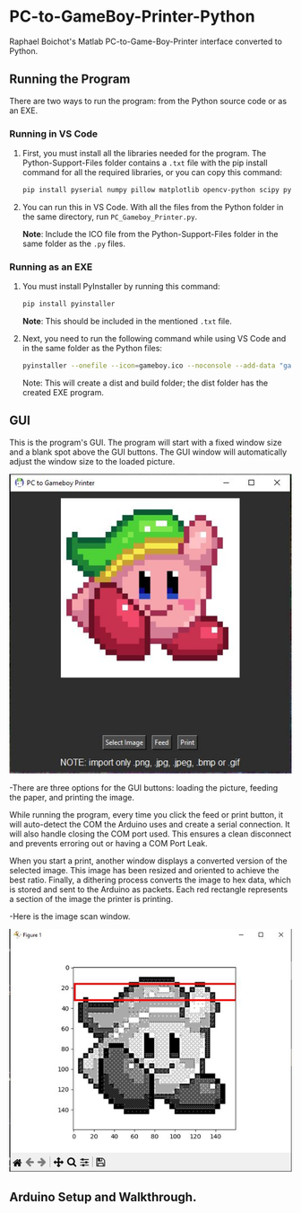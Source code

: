 # PC-to-GameBoy-Printer-Python
Raphael Boichot's Matlab PC-to-Game-Boy-Printer interface converted to Python.

## Running the Program
There are two ways to run the program: from the Python source code or as an EXE.

### Running in VS Code
1. First, you must install all the libraries needed for the program. The Python-Support-Files folder contains a `.txt` file with the pip install command for all the required libraries, or you can copy this command:

    ```bash
    pip install pyserial numpy pillow matplotlib opencv-python scipy pyinstaller
    ```

2. You can run this in VS Code. With all the files from the Python folder in the same directory, run `PC_Gameboy_Printer.py`.

   **Note**: Include the ICO file from the Python-Support-Files folder in the same folder as the `.py` files.

### Running as an EXE
1. You must install PyInstaller by running this command:

    ```bash
    pip install pyinstaller
    ```

   **Note**: This should be included in the mentioned `.txt` file.

2. Next, you need to run the following command while using VS Code and in the same folder as the Python files:

    ```bash
    pyinstaller --onefile --icon=gameboy.ico --noconsole --add-data "gameboy.ico;." --add-data "Print_Image.py;." --add-data "Send_Packet.py;." --add-data "Add_CheckSum.py;." --add-data "AutoDetectCom.py;." --add-data "Image_Rectifier.py;." --hidden-import "scipy._lib.array_api_compat.numpy.fft" PC_Gameboy_Printer.py
    ```
    Note: This will create a dist and build folder; the dist folder has the created EXE program.
   
## GUI
This is the program's GUI. The program will start with a fixed window size and a blank spot above the GUI buttons.
The GUI window will automatically adjust the window size to the loaded picture.

![GUI](https://github.com/AKABigDinner/PC-to-GameBoy-Printer-Python/blob/main/Photos/GUI.JPG)

-There are three options for the GUI buttons: loading the picture, feeding the paper, and printing the image.

While running the program, every time you click the feed or print button, it will auto-detect the COM the Arduino uses and create a serial connection.
It will also handle closing the COM port used. This ensures a clean disconnect and prevents erroring out or having a COM Port Leak.

When you start a print, another window displays a converted version of the selected image. This image has been resized and oriented to achieve the best ratio. Finally, a dithering process converts the image to hex data, which is stored and sent to the Arduino as packets. Each red rectangle represents a section of the image the printer is printing.

-Here is the image scan window.

![Scan Window](https://github.com/AKABigDinner/PC-to-GameBoy-Printer-Python/blob/main/Photos/GUI-Scan-visual.JPG)

## Arduino Setup and Walkthrough.
